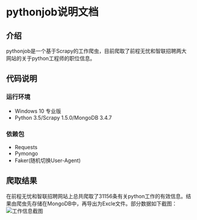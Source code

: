 pythonjob说明文档
==
介绍
 - 
pythonjob是一个基于Scrapy的工作爬虫，目前爬取了前程无忧和智联招聘两大网站的关于python工程师的职位信息。<br>

代码说明
--
### 运行环境
* Windows 10 专业版<br>
* Python 3.5/Scrapy 1.5.0/MongoDB 3.4.7<br>

### 依赖包
* Requests<br>
* Pymongo<br>
* Faker(随机切换User-Agent)<br>

爬取结果
-
在前程无忧和智联招聘网站上总共爬取了31156条有关python工作的有效信息。结果由爬虫先存储在MongoDB中，再导出为Excle文件。部分数据如下截图：<br>
![工作信息截图](https://github.com/lanluyu/pythonjob/tree/master/pythonjob/job.PNG)

